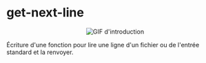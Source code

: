 # get-next-line
<div align="center">
  <img src="https://i.gifer.com/7DQ8.gif" alt="GIF d'introduction">
</div>

Écriture d'une fonction pour lire une ligne d'un fichier ou de l'entrée standard et la renvoyer.

